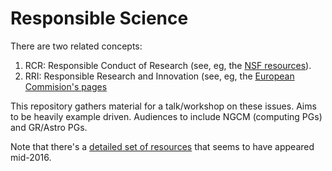 # Responsible Science

There are two related concepts:

1. RCR: Responsible Conduct of Research (see, eg, the [NSF resources](https://www.nsf.gov/bfa/dias/policy/rcr.jsp)).
2. RRI: Responsible Research and Innovation (see, eg, the [European Commision's pages](https://ec.europa.eu/programmes/horizon2020/en/h2020-section/responsible-research-innovation)

This repository gathers material for a talk/workshop on these issues. Aims to be heavily example driven. Audiences to include NGCM (computing PGs) and GR/Astro PGs.

Note that there's a [detailed set of resources](http://www.rri-tools.eu/) that seems to have appeared mid-2016.
